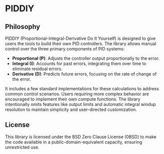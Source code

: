 <!-- README.md -->

# PIDDIY

## Philosophy

PIDDIY (Proportional-Integral-Derivative Do It Yourself) is designed to
give users the tools to build their own PID controllers. The library allows
manual control over the three primary components of PID systems:

- **Proportional (P)**: Adjusts the controller output proportionally to the error.
- **Integral (I)**: Accounts for past errors, integrating them over time to eliminate residual errors.
- **Derivative (D)**: Predicts future errors, focusing on the rate of change of the error.

It includes a few standard implementations for these calculations to address
common control scenarios. Users requiring more complex behavior are encouraged
to implement their own compute functions. The library intentionally omits
features like output limits and automatic integral windup resolution to
maintain simplicity and user-directed customization.

## License

This library is licensed under the BSD Zero Clause License (0BSD) to make the
code available in a public-domain-equivalent capacity, ensuring unrestricted use.

